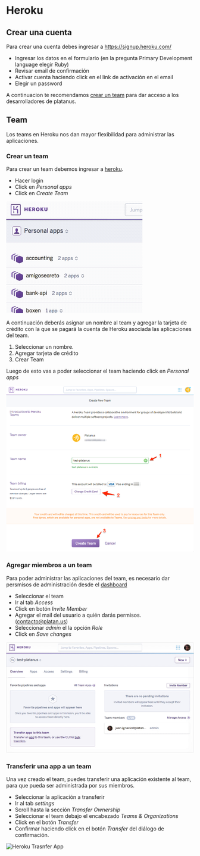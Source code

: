 # Heroku

## Crear una cuenta

Para crear una cuenta debes ingresar a https://signup.heroku.com/

- Ingresar los datos en el formulario (en la pregunta Primary Development language elegir Ruby)
- Revisar email de confirmación
- Activar cuenta haciendo click en el link de activación en el email
- Elegir un password

A continuacion te recomendamos [crear un team](#crear-un-team) para dar acceso a los desarrolladores de platanus.

## Team

Los teams en Heroku nos dan mayor flexibilidad para administrar las aplicaciones.

### Crear un team

Para crear un team debemos ingresar a [heroku](https://id.heroku.com/login).

 - Hacer login
 - Click en *Personal apps*
 - Click en *Create Team*

![Heroku Create Team](assets/heroku-create-team-1.gif)

A continuación deberás asignar un nombre al team y agregar la tarjeta de crédito con la que se pagará la cuenta de Heroku asociada las aplicaciones del team.

1. Seleccionar un nombre.
1. Agregar tarjeta de crédito
1. Crear Team

Luego de esto vas a poder seleccionar el team haciendo click en _Personal apps_

![Heroku Create Team](assets/heroku-create-team-2.png)

### Agregar miembros a un team

Para poder administrar las aplicaciones del team, es necesario dar persmisos de administración desde el [dashboard](https://dashboard.heroku.com)

- Seleccionar el team
- Ir al tab *Access*
- Click en botón *Invite Member*
- Agregar el mail del usuario a quién darás permisos. (contacto@platan.us)
- Seleccionar *admin* el la opción *Role*
- Click en *Save changes*

![Heroku Access](assets/heroku-create-team-3.gif)

### Transferir una app a un team

Una vez creado el team, puedes transferir una aplicación existente al team, para que pueda ser administrada por sus miembros.

- Seleccionar la aplicación a transferir
- Ir al tab *settings*
- Scroll hasta la sección *Transfer Ownership*
- Seleccionar el team debajo el encabezado *Teams & Organizations*
- Click en el botón *Transfer*
- Confirmar haciendo click en el botón *Transfer* del diálogo de confirmación.

![Heroku Trasnfer App](assets/heroku-create-team-4.gif)

